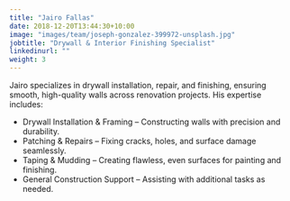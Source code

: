 ```yaml
---
title: "Jairo Fallas"
date: 2018-12-20T13:44:30+10:00
image: "images/team/joseph-gonzalez-399972-unsplash.jpg"
jobtitle: "Drywall & Interior Finishing Specialist"
linkedinurl: ""
weight: 3
---
```


Jairo specializes in drywall installation, repair, and finishing, ensuring smooth, high-quality walls across renovation projects. His expertise includes:
- Drywall Installation & Framing – Constructing walls with precision and durability.
- Patching & Repairs – Fixing cracks, holes, and surface damage seamlessly.
- Taping & Mudding – Creating flawless, even surfaces for painting and finishing.
- General Construction Support – Assisting with additional tasks as needed.